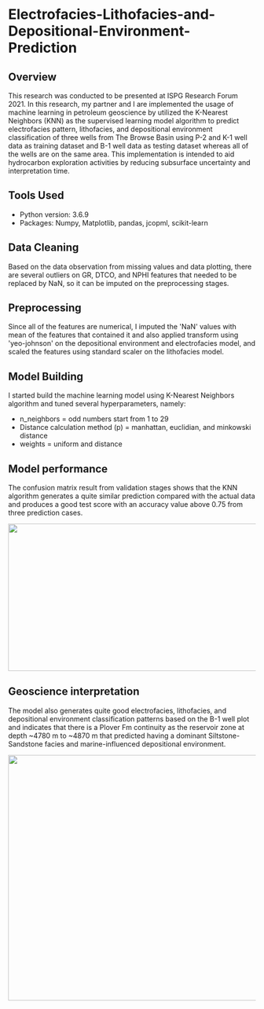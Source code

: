 # Electrofacies-Lithofacies-and-Depositional-Environment-Prediction

## Overview
This research was conducted to be presented at ISPG Research Forum 2021. In this research, my partner and I are implemented the usage of machine learning in petroleum geoscience by utilized the K-Nearest Neighbors (KNN) as the supervised learning model algorithm to predict electrofacies pattern, lithofacies, and depositional environment classification of three wells from The Browse Basin using P-2 and K-1 well data as training dataset and B-1 well data as testing dataset whereas all of the wells are on the same area. This implementation is intended to aid hydrocarbon exploration activities by reducing subsurface uncertainty and interpretation time.

## Tools Used
- Python version: 3.6.9
- Packages: Numpy, Matplotlib, pandas, jcopml, scikit-learn

## Data Cleaning
Based on the data observation from missing values and data plotting, there are several outliers on GR, DTCO, and NPHI features that needed to be replaced by NaN, so it can be imputed on the preprocessing stages. 

## Preprocessing
Since all of the features are numerical, I imputed the 'NaN' values with mean of the features that contained it and also applied transform using 'yeo-johnson' on the depositional environment and electrofacies model, and scaled the features using standard scaler on the lithofacies model.

## Model Building
I started build the machine learning model using K-Nearest Neighbors algorithm and tuned several hyperparameters, namely:
- n_neighbors = odd numbers start from 1 to 29
- Distance calculation method (p) = manhattan, euclidian, and minkowski distance
- weights = uniform and distance

## Model performance 
The confusion matrix result from validation stages shows that the KNN algorithm generates a quite similar prediction compared with the actual data and produces a good test score with an accuracy value above 0.75 from three prediction cases. 

<img src="https://github.com/azizamir/electrofacies--lithofacies--and-depositional-environment-prediction/blob/main/results/matrix.png" width="800" height="300" />

## Geoscience interpretation
The model also generates quite good electrofacies, lithofacies, and depositional environment classification patterns based on the B-1 well plot and indicates that there is a Plover Fm continuity as the reservoir zone at depth ~4780 m to ~4870 m that predicted having a dominant Siltstone-Sandstone facies and marine-influenced depositional environment.

<img src="https://github.com/azizamir/electrofacies--lithofacies--and-depositional-environment-prediction/blob/main/results/B-1%20Prediction.png" width="900" height="500" />

